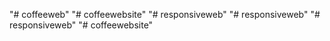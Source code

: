 "# coffeeweb" 
"# coffeewebsite" 
"# responsiveweb" 
"# responsiveweb" 
"# responsiveweb" 
"# coffeewebsite" 
